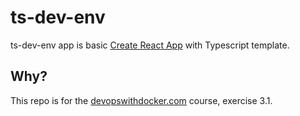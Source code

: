 # ts-dev-env

ts-dev-env app is basic [Create React App](https://create-react-app.dev/) with Typescript template.

## Why?

This repo is for the [devopswithdocker.com](https://devopswithdocker.com) course, exercise 3.1.

